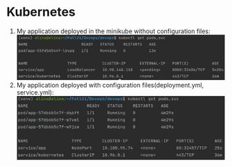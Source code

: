 # Kubernetes

1. My application deployed in the minikube without configuration files:
![image1](images/image1.jpg)
2. My application deployed with configuration files(deployment.yml, service.yml):
![image2](images/image2.jpg)

